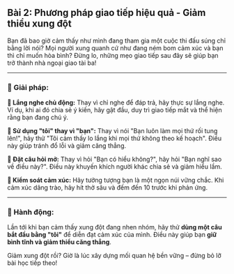 ## Bài 2: Phương pháp giao tiếp hiệu quả - Giảm thiểu xung đột

Bạn đã bao giờ cảm thấy như mình đang tham gia một cuộc thi đấu súng chỉ bằng lời nói? Mọi người xung quanh cứ như đang ném bom cảm xúc và bạn thì chỉ muốn hòa bình? Đừng lo, những mẹo giao tiếp sau đây sẽ giúp bạn trở thành nhà ngoại giao tài ba!

---

### 📌 Giải pháp:

**🔹 Lắng nghe chủ động:**
Thay vì chỉ nghe để đáp trả, hãy thực sự lắng nghe. Ví dụ, khi ai đó chia sẻ ý kiến, hãy gật đầu, duy trì giao tiếp mắt và thể hiện rằng bạn đang chú ý.

**🔹 Sử dụng "tôi" thay vì "bạn":**
Thay vì nói "Bạn luôn làm mọi thứ rối tung lên!", hãy thử "Tôi cảm thấy lo lắng khi mọi thứ không theo kế hoạch". Điều này giúp tránh đổ lỗi và giảm căng thẳng.

**🔹 Đặt câu hỏi mở:**
Thay vì hỏi "Bạn có hiểu không?", hãy hỏi "Bạn nghĩ sao về điều này?". Điều này khuyến khích người khác chia sẻ và giảm hiểu lầm.

**🔹 Kiểm soát cảm xúc:**
Hãy tưởng tượng bạn là một ngọn núi vững chắc. Khi cảm xúc dâng trào, hãy hít thở sâu và đếm đến 10 trước khi phản ứng.

---

### 🚀 Hành động:

Lần tới khi bạn cảm thấy xung đột đang nhen nhóm, hãy thử **dùng một câu bắt đầu bằng "tôi"** để diễn đạt cảm xúc của mình. Điều này giúp bạn **giữ bình tĩnh và giảm thiểu căng thẳng**.

Giảm xung đột rồi? Giờ là lúc xây dựng mối quan hệ bền vững – đừng bỏ lỡ bài học tiếp theo!